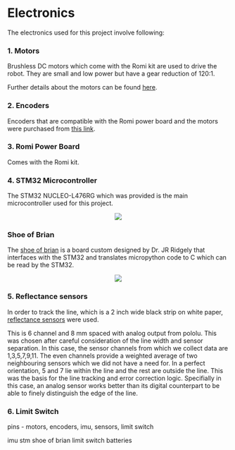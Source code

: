 # Electronics

The electronics used for this project involve following:

### 1. Motors
Brushless DC motors which come with the Romi kit are used to drive the robot. They are small and low power but have a gear reduction of 120:1.

Further details about the motors can be found [here](https://www.pololu.com/product/1520).
### 2. Encoders
Encoders that are compatible with the Romi power board and the motors were purchased from [this link](https://www.pololu.com/product/3542).
### 3. Romi Power Board
Comes with the Romi kit.
### 4. STM32 Microcontroller
The STM32 NUCLEO-L476RG which was provided is the main microcontroller used for this project.

<p align="center">
  <img src="/docs/assets/images/STM32.png" />
</p>

### Shoe of Brian
The [shoe of brian](/assets/solidworks/ShoeOfBrian03E.step) is a board custom designed by Dr. JR Ridgely that interfaces with the STM32 and translates micropython code to C which can be read by the STM32.

<p align="center">
  <img src="/docs/assets/images/shoe_of_brian.png" />
</p>

### 5. Reflectance sensors
In order to track the line, which is a 2 inch wide black strip on white paper, [reflectance sensors](https://www.pololu.com/product/4246/pictures) were used.

This is 6 channel and 8 mm spaced with analog output from pololu. This was chosen after careful consideration of the line width and sensor separation. In this case, the sensor channels from which we collect data are 1,3,5,7,9,11. The even channels provide a weighted average of two neighbouring sensors which we did not have a need for. In a perfect orientation, 5 and 7 lie within the line and the rest are outside the line. This was the basis for the line tracking and error correction logic. Specifially in this case, an analog sensor works better than its digital counterpart to be able to finely distinguish the edge of the line.
### 6. Limit Switch


pins - motors, encoders, imu, sensors, limit switch

imu
stm
shoe of brian
limit switch
batteries
